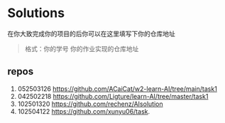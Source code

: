 # Solutions

在你大致完成你的项目的后你可以在这里填写下你的仓库地址

> 格式：你的学号 你的作业实现的仓库地址

## repos

1. 052503126 https://github.com/ACaiCat/w2-learn-AI/tree/main/task1
2. 042502218 https://github.com/Ligture/learn-AI/tree/master/task1
3. 102501320 https://github.com/rechenz/AIsolution
4. 102504122 https://github.com/xunyu06/task.
